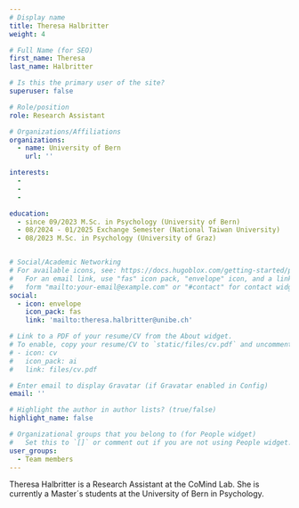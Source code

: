 ```yaml
---
# Display name
title: Theresa Halbritter
weight: 4

# Full Name (for SEO)
first_name: Theresa
last_name: Halbritter

# Is this the primary user of the site?
superuser: false

# Role/position
role: Research Assistant

# Organizations/Affiliations
organizations:
  - name: University of Bern
    url: ''

interests:
  - 
  - 
  - 

education:
  - since 09/2023 M.Sc. in Psychology (University of Bern)
  - 08/2024 - 01/2025 Exchange Semester (National Taiwan University)
  - 08/2023 M.Sc. in Psychology (University of Graz)


# Social/Academic Networking
# For available icons, see: https://docs.hugoblox.com/getting-started/page-builder/#icons
#   For an email link, use "fas" icon pack, "envelope" icon, and a link in the
#   form "mailto:your-email@example.com" or "#contact" for contact widget.
social:
  - icon: envelope
    icon_pack: fas
    link: 'mailto:theresa.halbritter@unibe.ch'

# Link to a PDF of your resume/CV from the About widget.
# To enable, copy your resume/CV to `static/files/cv.pdf` and uncomment the lines below.
# - icon: cv
#   icon_pack: ai
#   link: files/cv.pdf

# Enter email to display Gravatar (if Gravatar enabled in Config)
email: ''

# Highlight the author in author lists? (true/false)
highlight_name: false

# Organizational groups that you belong to (for People widget)
#   Set this to `[]` or comment out if you are not using People widget.
user_groups:
  - Team members
---
```

Theresa Halbritter is a Research Assistant at the CoMind Lab. She is currently a Master´s students at the University of Bern in Psychology.
